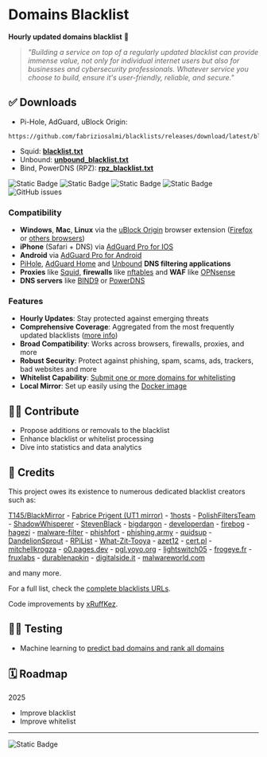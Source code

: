 # Domains Blacklist

**Hourly updated domains blacklist** 🚫

> _"Building a service on top of a regularly updated blacklist can provide immense value, not only for individual internet users but also for businesses and cybersecurity professionals. Whatever service you choose to build, ensure it's user-friendly, reliable, and secure."_

## ✅ Downloads
- Pi-Hole, AdGuard, uBlock Origin: 
```
https://github.com/fabriziosalmi/blacklists/releases/download/latest/blacklist.txt
```

- Squid: **[blacklist.txt](https://github.com/fabriziosalmi/blacklists/releases/download/latest/blacklist.txt)** 
- Unbound: **[unbound_blacklist.txt](https://github.com/fabriziosalmi/blacklists/releases/download/latest/unbound_blacklist.txt)** 
- Bind, PowerDNS (RPZ): **[rpz_blacklist.txt](https://github.com/fabriziosalmi/blacklists/releases/download/latest/rpz_blacklist.txt)** 




![Static Badge](https://img.shields.io/badge/blacklists-60-000000) ![Static Badge](https://img.shields.io/badge/blacklisted-2612407-cc0000) ![Static Badge](https://img.shields.io/badge/whitelisted-2244-00CC00) ![Static Badge](https://img.shields.io/badge/streaming_blacklist-28107-000000) ![GitHub issues](https://img.shields.io/github/issues/fabriziosalmi/blacklists)
### Compatibility
- **Windows**, **Mac**, **Linux** via the [uBlock Origin](https://github.com/gorhill/uBlock#ublock-origin) browser extension ([Firefox](https://addons.mozilla.org/it/firefox/addon/ublock-origin/) or [others browsers](https://ublockorigin.com))
- **iPhone** (Safari + DNS) via [AdGuard Pro for IOS](https://download.adguard.com/d/18672/ios-pro?exid=3ail29lmsdyc84s84c0gkosgo)
- **Android** via [AdGuard Pro for Android](https://adguard.com/it/adguard-android/overview.html)
- [PiHole](https://pi-hole.net/), [AdGuard Home](https://adguard.com/it/adguard-home/overview.html) and [Unbound](https://github.com/fabriziosalmi/blacklists/releases/tag/latest) **DNS filtering applications**
- **Proxies** like [Squid](http://www.squid-cache.org/), **firewalls** like [nftables](https://github.com/fabriziosalmi/blacklists/blob/main/scripts/nft_blacklist_fqdn.sh) and **WAF** like [OPNsense](https://docs.opnsense.org/manual/how-tos/proxywebfilter.html)
- **DNS servers** like [BIND9](https://github.com/fabriziosalmi/blacklists/tree/main/docs#how-to-implement-the-rpz-blacklist-with-bind9) or [PowerDNS](https://github.com/PowerDNS/pdns)
  
### Features
- **Hourly Updates**: Stay protected against emerging threats
- **Comprehensive Coverage**: Aggregated from the most frequently updated blacklists ([more info](https://github.com/fabriziosalmi/blacklists/blob/main/docs/blacklists_reviews.md))
- **Broad Compatibility**: Works across browsers, firewalls, proxies, and more
- **Robust Security**: Protect against phishing, spam, scams, ads, trackers, bad websites and more
- **Whitelist Capability**: [Submit one or more domains for whitelisting](https://github.com/fabriziosalmi/blacklists/issues/new/choose)
- **Local Mirror**: Set up easily using the [Docker image](https://hub.docker.com/repository/docker/fabriziosalmi/blacklists/)
## 👨‍💻 Contribute

- Propose additions or removals to the blacklist
- Enhance blacklist or whitelist processing
- Dive into statistics and data analytics
## 🏅 Credits

This project owes its existence to numerous dedicated blacklist creators such as:

[T145/BlackMirror](https://github.com/T145/black-mirror) - [Fabrice Prigent (UT1 mirror)](https://github.com/olbat/ut1-blacklists) - [1hosts](https://badmojr.gitlab.io/1hosts/Lite/domains.txt) - [PolishFiltersTeam](https://gitlab.com/PolishFiltersTeam/) - [ShadowWhisperer](https://raw.githubusercontent.com/ShadowWhisperer/BlockLists/) - [StevenBlack](https://raw.githubusercontent.com/StevenBlack/hosts/) - [bigdargon](https://raw.githubusercontent.com/bigdargon/hostsVN/master/hosts) - [developerdan](https://www.github.developerdan.com/) - [firebog](https://v.firebog.net/hosts/AdguardDNS.txt) - [hagezi](https://gitlab.com/hagezi/) - [malware-filter](https://malware-filter.gitlab.io/) - [phishfort](https://raw.githubusercontent.com/phishfort/phishfort-lists/master/blacklists/domains.json) - [phishing.army](https://phishing.army/) - [quidsup](https://gitlab.com/quidsup/) - [DandelionSprout](https://raw.githubusercontent.com/DandelionSprout/adfilt/) - [RPiList](https://raw.githubusercontent.com/RPiList/specials/master/Blocklisten/) - [What-Zit-Tooya](https://github.com/What-Zit-Tooya/Ad-Block) - [azet12](https://raw.githubusercontent.com/azet12/KADhosts) - [cert.pl](https://hole.cert.pl) - [mitchellkrogza](https://raw.githubusercontent.com/mitchellkrogza/Ultimate.Hosts.Blacklist) - [o0.pages.dev](https://o0.pages.dev) - [pgl.yoyo.org](https://pgl.yoyo.org/) - [lightswitch05](https://raw.githubusercontent.com/lightswitch05/hosts/) - [frogeye.fr](https://hostfiles.frogeye.fr/) - [fruxlabs](https://rescure.fruxlabs.com/) - [durablenapkin](https://raw.githubusercontent.com/durablenapkin/scamblocklist/) - [digitalside.it](https://osint.digitalside.it/Threat-Intel/lists/latestdomains.txt) - [malwareworld.com](https://malwareworld.com/)

and many more.

For a full list, check the [complete blacklists URLs](https://github.com/fabriziosalmi/blacklists/blob/main/blacklists.fqdn.urls).

Code improvements by [xRuffKez](https://github.com/xRuffKez).
## 👨‍💻 Testing

- Machine learning to [predict bad domains and rank all domains](https://github.com/fabriziosalmi/blacklists/tree/main/machine-learning)
## 🗓️ Roadmap

2025

- Improve blacklist
- Improve whitelist
---
![Static Badge](https://img.shields.io/badge/DomainsBlacklists-For_a_safer_digital_experience-00ce00?style=for-the-badge)
